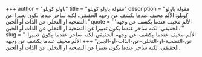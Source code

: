 +++
author = "باولو كويلو"
title = "مقولة باولو كويلو"
description = "مقولة باولو كويلو: الألم مخيف عندما يكشف عن وجهه الحقيقي، لكنه ساحر عندما يكون تعبيرا عن التضحية او التخلي عن الذات أو الجبن."
quote = '''الألم مخيف عندما يكشف عن وجهه الحقيقي، لكنه ساحر عندما يكون تعبيرا عن التضحية او التخلي عن الذات أو الجبن.''' 
slug = "الألم-مخيف-عندما-يكشف-عن-وجهه-الحقيقي-لكنه-ساحر-عندما-يكون-تعبيرا-عن-التضحية-او-التخلي-عن-الذات-أو-الجبن"
+++
الألم مخيف عندما يكشف عن وجهه الحقيقي، لكنه ساحر عندما يكون تعبيرا عن التضحية او التخلي عن الذات أو الجبن.
